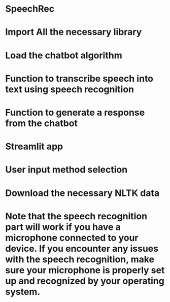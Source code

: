 # SpeechRec
# Import All the necessary library
# Load the chatbot algorithm
# Function to transcribe speech into text using speech recognition
# Function to generate a response from the chatbot
# Streamlit app
# User input method selection
# Download the necessary NLTK data
# Note that the speech recognition part will work if you have a microphone connected to your device. If you encounter any issues with the speech recognition, make sure your microphone is properly set up and recognized by your operating system.
